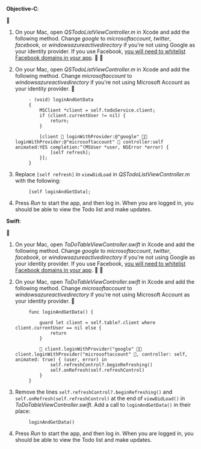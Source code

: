 **Objective-C**: 


1. On your Mac, open _QSTodoListViewController.m_ in Xcode and add the following method. Change _google_ to _microsoftaccount_, _twitter_, _facebook_, or _windowsazureactivedirectory_ if you're not using Google as your identity provider. If you use Facebook, [you will need to whitelist Facebook domains in your app](https://developers.facebook.com/docs/ios/ios9#whitelist).


1. On your Mac, open _QSTodoListViewController.m_ in Xcode and add the following method. Change _microsoftaccount_ to _windowsazureactivedirectory_ if you're not using Microsoft Account as your identity provider.


            - (void) loginAndGetData
            {
                MSClient *client = self.todoService.client;
                if (client.currentUser != nil) {
                    return;
                }
            
                [client  loginWithProvider:@"google"  loginWithProvider:@"microsoftaccount"  controller:self animated:YES completion:^(MSUser *user, NSError *error) {
                    [self refresh];
                }];
            }


2. Replace `[self refresh]` in `viewDidLoad` in _QSTodoListViewController.m_ with the following:

            [self loginAndGetData];

3. Press  _Run_ to start the app, and then log in. When you are logged in, you should be able to view the Todo list and make updates.

**Swift**:


1. On your Mac, open _ToDoTableViewController.swift_ in Xcode and add the following method. Change _google_ to _microsoftaccount_, _twitter_, _facebook_, or _windowsazureactivedirectory_ if you're not using Google as your identity provider. If you use Facebook, [you will need to whitelist Facebook domains in your app](https://developers.facebook.com/docs/ios/ios9#whitelist).


1. On your Mac, open _ToDoTableViewController.swift_ in Xcode and add the following method. Change _microsoftaccount_ to _windowsazureactivedirectory_ if you're not using Microsoft Account as your identity provider.

        
            func loginAndGetData() {
                
                guard let client = self.table?.client where client.currentUser == nil else {
                    return
                }
                
                 client.loginWithProvider("google"  client.loginWithProvider("microsoftaccount" , controller: self, animated: true) { (user, error) in
                    self.refreshControl?.beginRefreshing()
                    self.onRefresh(self.refreshControl)
                }
            }


2. Remove the lines `self.refreshControl?.beginRefreshing()` and `self.onRefresh(self.refreshControl)` at the end of `viewDidLoad()` in _ToDoTableViewController.swift_. Add a call to `loginAndGetData()` in their place:

            loginAndGetData()

3. Press  _Run_ to start the app, and then log in. When you are logged in, you should be able to view the Todo list and make updates.
